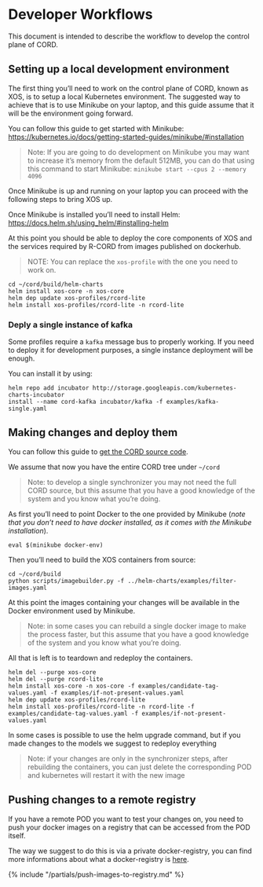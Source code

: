 # Developer Workflows

This document is intended to describe the workflow to
develop the control plane of CORD.

## Setting up a local development environment

The first thing you’ll need to work on the control plane of CORD, known as XOS,
is to setup a local Kubernetes environment.
The suggested way to achieve that is to use Minikube on your laptop,
and this guide assume that it will be the environment going forward.

You can follow this guide to get started with Minikube:
<https://kubernetes.io/docs/getting-started-guides/minikube/#installation>

> Note: If you are going to do development on Minikube you may want to
>increase it’s memory from the default 512MB,
>you can do that using this command to start Minikube:
>`minikube start --cpus 2 --memory 4096`

Once Minikube is up and running on your laptop you can proceed with
the following steps to bring XOS up.

Once Minikube is installed you’ll need to install Helm:
<https://docs.helm.sh/using_helm/#installing-helm>

At this point you should be able to deploy the core components of XOS
and the services required by R-CORD from images published on dockerhub.

> NOTE: You can replace the `xos-profile` with the one you need to work on.

```shell
cd ~/cord/build/helm-charts
helm install xos-core -n xos-core
helm dep update xos-profiles/rcord-lite
helm install xos-profiles/rcord-lite -n rcord-lite
```

### Deply a single instance of kafka

Some profiles require a `kafka` message bus to properly working.
If you need to deploy it for development purposes, a single instance
deployment will be enough.

You can install it by using:

```shell
helm repo add incubator http://storage.googleapis.com/kubernetes-charts-incubator
install --name cord-kafka incubator/kafka -f examples/kafka-single.yaml
```

## Making changes and deploy them

You can follow this guide to [get the CORD source code](getting_the_code.md).

We assume that now you have the entire CORD tree under `~/cord`

> Note: to develop a single synchronizer you may not need the full CORD source,
but this assume  that you have a good knowledge of the system and
you know what you’re doing.

As first you’ll need to point Docker to the one provided by Minikube
(_note that you don’t need to have docker installed,
as it comes with the Minikube installation_).

```shell
eval $(minikube docker-env)
```

Then you’ll need to build the XOS containers from source:

```shell
cd ~/cord/build
python scripts/imagebuilder.py -f ../helm-charts/examples/filter-images.yaml
```

At this point the images containing your changes will be available
in the Docker environment used by Minikube.

> Note: in some cases you can rebuild a single docker image to make
the process faster, but this assume that you have a good knowledge of the system
and you know what you’re doing.

All that is left is to teardown and redeploy the containers.

```shell
helm del --purge xos-core
helm del --purge rcord-lite
helm install xos-core -n xos-core -f examples/candidate-tag-values.yaml -f examples/if-not-present-values.yaml
helm dep update xos-profiles/rcord-lite
helm install xos-profiles/rcord-lite -n rcord-lite -f examples/candidate-tag-values.yaml -f examples/if-not-present-values.yaml
```

In some cases is possible to use the helm upgrade command,
but if you made changes to the models we suggest to redeploy everything

> Note: if your changes are only in the synchronizer steps,
after rebuilding the containers, you can just delete the corresponding POD
and kubernetes will restart it with the new image

## Pushing changes to a remote registry

If you have a remote POD you want to test your changes on, you need to push your
docker images on a registry that can be accessed from the POD itself.

The way we suggest to do this is via a private docker-registry,
you can find more informations about what a
docker-registry is [here](../prereqs/docker-registry.md).

{% include "/partials/push-images-to-registry.md" %}